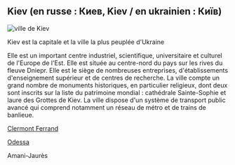 
**Kiev (en russe : Киев, Kiev / en ukrainien : Київ)**
-------------------

![ville de Kiev](https://www.plusaunord.com/wp-content/uploads/2018/11/Ukraine-Kiev-vue-place-Independance.jpg "image ville de Kiev")

 Kiev est la capitale et la ville la plus peuplée d'Ukraine

 Elle est un important centre industriel, scientifique, universitaire et culturel de l'Europe de l'Est.
 Elle est située au centre-nord du pays sur les rives du fleuve Dniepr.
 Elle est le siège de nombreuses entreprises, d'établissements d'enseignement supérieur et de centres de recherche.
 La ville compte un grand nombre de monuments historiques, en particulier religieux,
 dont deux sont inscrits sur la liste du patrimoine mondial : cathédrale Sainte-Sophie et laure des Grottes de Kiev.
 La ville dispose d'un système de transport public avancé qui comprend notamment un réseau de métro et de trains de banlieue.



[Clermont Ferrand](https://github.com/indiaye18/TP2_Lab/blob/main/jeu-heros-Labyrinthe-Tour-Monde/Strasbourg.md)

[Odessa](https://github.com/indiaye18/TP2_Lab/blob/main/jeu-heros-Labyrinthe-Tour-Monde/Strasbourg.md)

Amani-Jaurès
